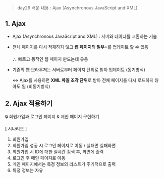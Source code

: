 > day29 배운 내용 : Ajax (Asynchronous JavaScript and XML)

## 1. Ajax

- Ajax (Asynchronous JavaScript and XML) : 서버와 데이터를 교환하는 기술

- 전체 페이지를 다시 적재하지 않고 **웹 페이지의 일부**:star:를 업데이트 할 수 있음 

  ∴ 빠르고 동적인 웹 페이지 만드는데 유용

- 기존의 웹 브라우저는 서버로부터 페이지 단위로 받아 업데이트 (동기방식)

  ↔ Ajax를 사용하면 **XML 파일 조각 단위**로 받아 전체 페이지를 다시 로드하지 않아도 됨 (비동기방식)



## 2. Ajax 적용하기

:lock: 회원가입과 로그인 페이지 & 메인 페이지 구현하기

[ 시나리오 ]

1. 회원가입
2. 회원가입 성공 시 로그인 페이지로 이동 / 실패면 실패화면
3. 회원가입 시 ID에 대한 실시간 검색 후, 화면에 출력
4. 로그인 후 메인 페이지로 이동
5. 메인 페이지에서는 특정 정보의 리스트가 주기적으로 출력
6. 특정 정보는 자유







